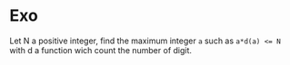 # Exo

Let N a positive integer, find the maximum integer ```a``` such as ```a*d(a) <= N``` with d a function wich count the number of digit.

